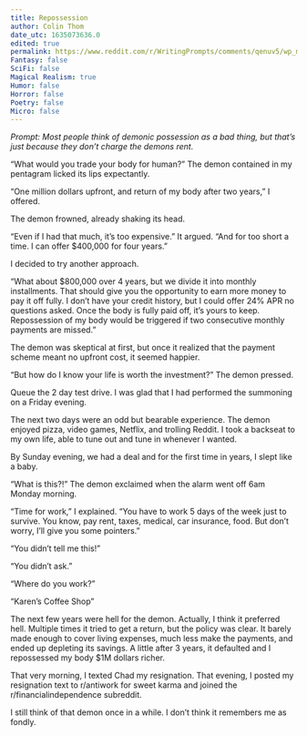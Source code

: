 ```yaml
---
title: Repossession
author: Colin Thom
date_utc: 1635073636.0
edited: true
permalink: https://www.reddit.com/r/WritingPrompts/comments/qenuv5/wp_most_people_think_of_demonic_possession_as_a/
Fantasy: false
SciFi: false
Magical Realism: true
Humor: false
Horror: false
Poetry: false
Micro: false
---
```


_Prompt: Most people think of demonic possession as a bad thing, but that’s just because they don’t charge the demons rent._

“What would you trade your body for human?” The demon contained in my pentagram licked its lips expectantly.

“One million dollars upfront, and return of my body after two years,” I offered.

The demon frowned, already shaking its head.

“Even if I had that much, it’s too expensive.” It argued. “And for too short a time. I can offer $400,000 for four years.”

I decided to try another approach.

“What about $800,000 over 4 years, but we divide it into monthly installments. That should give you the opportunity to earn more money to pay it off fully. I don’t have your credit history, but I could offer 24% APR no questions asked. Once the body is fully paid off, it’s yours to keep. Repossession of my body would be triggered if two consecutive monthly payments are missed.”

The demon was skeptical at first, but once it realized that the payment scheme meant no upfront cost, it seemed happier.

“But how do I know your life is worth the investment?” The demon pressed.

Queue the 2 day test drive. I was glad that I had performed the summoning on a Friday evening.

The next two days were an odd but bearable experience. The demon enjoyed pizza, video games, Netflix, and trolling Reddit. I took a backseat to my own life, able to tune out and tune in whenever I wanted.

By Sunday evening, we had a deal and for the first time in years, I slept like a baby.

“What is this?!” The demon exclaimed when the alarm went off 6am Monday morning.

“Time for work,” I explained. “You have to work 5 days of the week just to survive. You know, pay rent, taxes, medical, car insurance, food. But don’t worry, I’ll give you some pointers.”

“You didn’t tell me this!”

“You didn’t ask.”

“Where do you work?”

“Karen’s Coffee Shop”

The next few years were hell for the demon. Actually, I think it preferred hell. Multiple times it tried to get a return, but the policy was clear. It barely made enough to cover living expenses, much less make the payments, and ended up depleting its savings. A little after 3 years, it defaulted and I repossessed my body $1M dollars richer.

That very morning, I texted Chad my resignation. That evening, I posted my resignation text to r/antiwork for sweet karma and joined the r/financialindependence subreddit.

I still think of that demon once in a while. I don’t think it remembers me as fondly.

